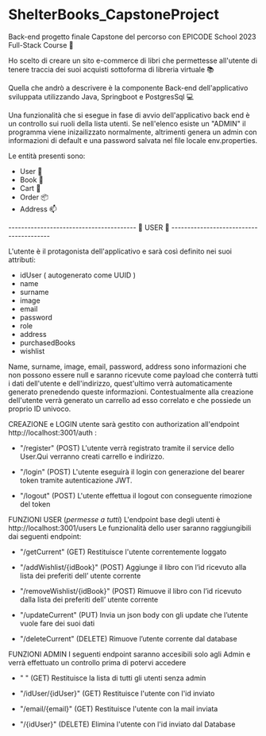 # ShelterBooks_CapstoneProject
Back-end progetto finale Capstone del percorso con EPICODE School 2023 Full-Stack Course 🚀

Ho scelto di creare un sito e-commerce di libri che permettesse all'utente di tenere traccia dei suoi acquisti sottoforma di libreria virtuale 📚

Quella che andrò a descrivere è la componente Back-end dell'applicativo sviluppata utilizzando Java, Springboot e PostgresSql 💻

Una funzionalità che si esegue in fase di avvio dell'applicativo back end è un controllo sui ruoli della lista utenti.
Se nell'elenco esiste un "ADMIN" il programma viene inizailizzato normalmente, altrimenti genera un admin con informazioni di default e una password salvata nel file locale env.properties.

Le entità presenti sono:

- User 👤
- Book 📙
- Cart 🛒
- Order 📦
- Address 📫

---------------------------------------- 👤 USER 👤 ----------------------------------------

L'utente è il protagonista dell'applicativo e sarà così definito nei suoi attributi:

- idUser ( autogenerato come UUID )
- name
- surname
- image
- email
- password
- role
- address
- purchasedBooks
- wishlist

Name, surname, image, email, password, address sono informazioni che non possono essere null e saranno ricevute come payload che conterrà tutti i dati dell'utente e dell'indirizzo, quest'ultimo verrà automaticamente generato prenedendo queste informazioni.
Contestualmente alla creazione dell'utente verrà generato un carrello ad esso correlato e che possiede un proprio ID univoco.

CREAZIONE e LOGIN utente sarà gestito con authorization all'endpoint http://localhost:3001/auth :

- "/register" (POST)
  L'utente verrà registrato tramite il service dello User.Qui verranno creati carrello e indirizzo.

- "/login" (POST)
  L'utente eseguirà il login con generazione del bearer token tramite autenticazione JWT.

- "/logout" (POST)
  L'utente effettua il logout con conseguente rimozione del token

FUNZIONI USER (*permesse a tutti*)
L'endpoint base degli utenti è http://localhost:3001/users
Le funzionalità dello user saranno raggiungibili dai seguenti endpoint:

- "/getCurrent" (GET)
  Restituisce l'utente correntemente loggato

- "/addWishlist/{idBook}" (POST)
  Aggiunge il libro con l’id ricevuto alla lista dei preferiti dell’ utente corrente

- "/removeWishlist/{idBook}" (POST)
  Rimuove il libro con l’id ricevuto dalla lista dei preferiti dell’ utente corrente

- "/updateCurrent" (PUT)
  Invia un json body con gli update che l’utente vuole fare dei suoi dati

- "/deleteCurrent" (DELETE)
  Rimuove l’utente corrente dal database

FUNZIONI ADMIN
I seguenti endpoint saranno accesibili solo agli Admin e verrà effettuato un controllo prima di potervi accedere

- " " (GET)
  Restituisce la lista di tutti gli utenti senza admin

- "/idUser/{idUser}" (GET)
  Restituisce l'utente con l'id inviato

- "/email/{email}" (GET)
  Restituisce l'utente con la mail inviata

- "/{idUser}" (DELETE)
  Elimina l'utente con l'id inviato dal Database
  
